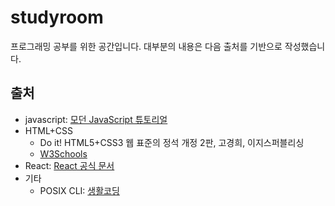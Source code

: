 # studyroom
프로그래밍 공부를 위한 공간입니다. 대부분의 내용은 다음 출처를 기반으로 작성했습니다.

## 출처
- javascript: [모던 JavaScript 튜토리얼](https://ko.javascript.info/)
- HTML+CSS
  - Do it! HTML5+CSS3 웹 표준의 정석 개정 2판, 고경희, 이지스퍼블리싱
  - [W3Schools](https://www.w3schools.com/)
- React: [React 공식 문서](https://ko.reactjs.org/)
- 기타
  - POSIX CLI: [생활코딩](https://opentutorials.org/module/3747)
